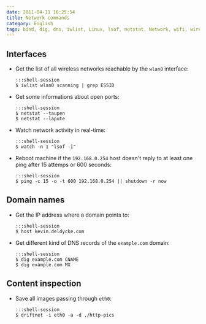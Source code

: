 ```yaml
---
date: 2011-04-11 16:25:54
title: Network commands
category: English
tags: bind, dig, dns, iwlist, Linux, lsof, netstat, Network, wifi, wireless, driftnet, images
---
```


## Interfaces

  * Get the list of all wireless networks reachable by the `wlan0` interface:

        :::shell-session
        $ iwlist wlan0 scanning | grep ESSID

  * Get some informations about open ports:

        :::shell-session
        $ netstat --taupen
        $ netstat --lapute

  * Watch network activity in real-time:

        :::shell-session
        $ watch -n 1 "lsof -i"

  * Reboot machine if the `192.168.0.254` host doesn't reply to at least one ping after 15 attemps or 600 seconds:

        :::shell-session
        $ ping -c 15 -o -t 600 192.168.0.254 || shutdown -r now


## Domain names

  * Get the IP address where a domain points to:

        :::shell-session
        $ host kevin.deldycke.com

  * Get different kind of DNS records of the `example.com` domain:

        :::shell-session
        $ dig example.com CNAME
        $ dig example.com MX


## Content inspection

  * Save all images passing through `eth0`:

        :::shell-session
        $ driftnet -i eth0 -a -d ./http-pics
